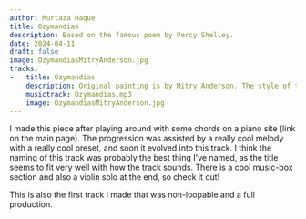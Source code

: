 ```yaml
---
author: Murtaza Haque
title: Ozymandias
description: Based on the famous poem by Percy Shelley.
date: 2024-04-11
draft: false
image: OzymandiasMitryAnderson.jpg
tracks:
-   title: Ozymandias
    description: Original painting is by Mitry Anderson. The style of the artwork feels like a perfect match to what my track expresses, hence why I chose this image for the job. 
    musictrack: Ozymandias.mp3
    image: OzymandiasMitryAnderson.jpg
---
```


I made this piece after playing around with some chords on a piano site (link on the main page). The progression was assisted by a really cool melody with a really cool preset, and soon it evolved into this track. I think the naming of this track was probably the best thing I've named, as the title seems to fit very well with how the track sounds. There is a cool music-box section and also a violin solo at the end, so check it out! 

This is also the first track I made that was non-loopable and a full production.